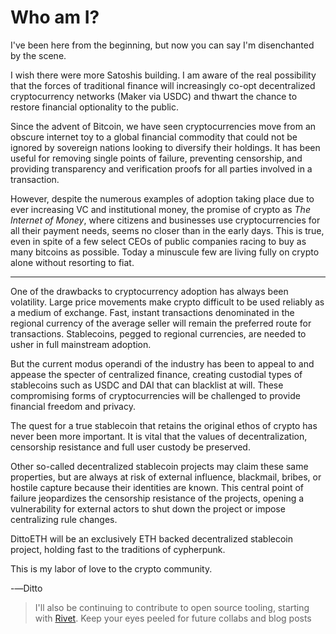 # Who am I?

I've been here from the beginning, but now you can say I'm disenchanted by the scene.

I wish there were more Satoshis building. I am aware of the real possibility that the forces of traditional finance will increasingly co-opt decentralized cryptocurrency networks (Maker via USDC) and thwart the chance to restore financial optionality to the public.

Since the advent of Bitcoin, we have seen cryptocurrencies move from an obscure internet toy to a global financial commodity that could not be ignored by sovereign nations looking to diversify their holdings. It has been useful for removing single points of failure, preventing censorship, and providing transparency and verification proofs for all parties involved in a transaction.

However, despite the numerous examples of adoption taking place due to ever increasing VC and institutional money, the promise of crypto as _The Internet of Money_, where citizens and businesses use cryptocurrencies for all their payment needs, seems no closer than in the early days. This is true, even in spite of a few select CEOs of public companies racing to buy as many bitcoins as possible. Today a minuscule few are living fully on crypto alone without resorting to fiat.

---

One of the drawbacks to cryptocurrency adoption has always been volatility. Large price movements make crypto difficult to be used reliably as a medium of exchange. Fast, instant transactions denominated in the regional currency of the average seller will remain the preferred route for transactions. Stablecoins, pegged to regional currencies, are needed to usher in full mainstream adoption.

But the current modus operandi of the industry has been to appeal to and appease the specter of centralized finance, creating custodial types of stablecoins such as USDC and DAI that can blacklist at will. These compromising forms of cryptocurrencies will be challenged to provide financial freedom and privacy.

The quest for a true stablecoin that retains the original ethos of crypto has never been more important. It is vital that the values of decentralization, censorship resistance and full user custody be preserved.

Other so-called decentralized stablecoin projects may claim these same properties, but are always at risk of external influence, blackmail, bribes, or hostile capture because their identities are known. This central point of failure jeopardizes the censorship resistance of the projects, opening a vulnerability for external actors to shut down the project or impose centralizing rule changes.

DittoETH will be an exclusively ETH backed decentralized stablecoin project, holding fast to the traditions of cypherpunk.

This is my labor of love to the crypto community.

-―Ditto

> I'll also be continuing to contribute to open source tooling, starting with [Rivet](https://github.com/paradigmxyz/rivet). Keep your eyes peeled for future collabs and blog posts
